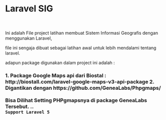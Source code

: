<h1>Laravel SIG</h1>
<br>
<br>
Ini adalah File project latihan membuat Sistem Informasi Geografis dengan menggunakan Laravel,
<p>file ini sengaja dibuat sebagai latihan awal untuk lebih mendalami tentang laravel.</p>
<p>adapun package digunakan dalam project ini adalah :</p>
<h3>
1. Package Google Maps api dari Biostal : http://biostall.com/laravel-google-maps-v3-api-package
2. Digantikan dengan https://github.com/GeneaLabs/Phpgmaps/
<br>
<br>
Bisa Dilihat Setting PHPgmapsnya di package GeneaLabs Tersebut.
..
<code>
Support Laravel 5
</code>
